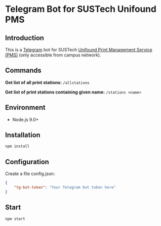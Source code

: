 # Telegram Bot for SUSTech Unifound PMS

## Introduction
This is a [Telegram](https://telegram.org/) bot for SUSTech [Unifound Print Management Service (PMS)](http://pms.sustc.edu.cn/) (only accessible from campus network).

## Commands
**Get list of all print stations:** `/allstations`

**Get list of print stations containing given name:** `/stations <name>`

## Environment
- Node.js 9.0+

## Installation
```sh
npm install
```

## Configuration
Create a file config.json:
```json
{
    "tg-bot-token": "Your Telegram bot token here"
}
```

## Start
```sh
npm start
```
